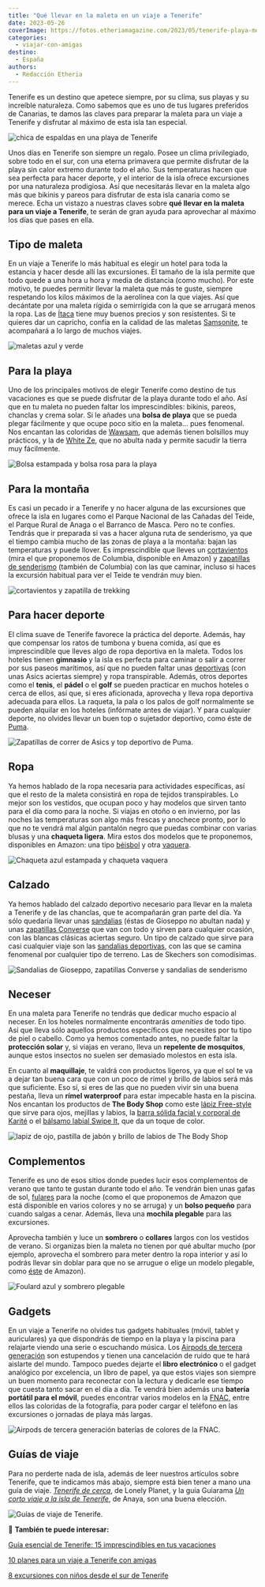 ```yaml
---
title: "Qué llevar en la maleta en un viaje a Tenerife"
date: 2023-05-26
coverImage: https://fotos.etheriamagazine.com/2023/05/tenerife-playa-medano.jpg
categories: 
  - viajar-con-amigas
destino: 
  - España
authors: 
  - Redacción Etheria
---
```


Tenerife es un destino que apetece siempre, por su clima, sus playas y su increíble 
naturaleza. Como sabemos que es uno de tus lugares preferidos de Canarias, te damos las 
claves para preparar la maleta para un viaje a Tenerife y disfrutar al máximo de esta 
isla tan especial. 

![chica de espaldas en una playa de Tenerife](https://fotos.etheriamagazine.com/2023/05/tenerife-playa-medano.jpg "En Tenerife no faltarán las jornadas interminables de playa.")

Unos días en Tenerife son siempre un regalo. Posee un clima privilegiado, sobre todo en 
el sur, con una eterna primavera que permite disfrutar de la playa sin calor extremo 
durante todo el año. Sus temperaturas hacen que sea perfecta para hacer deporte, y el 
interior de la isla ofrece excursiones por una naturaleza prodigiosa. Así que 
necesitarás llevar en la maleta algo más que bikinis y pareos para disfrutar de esta 
isla canaria como se merece. Echa un vistazo a nuestras claves sobre **qué llevar en la 
maleta para un viaje a Tenerife**, te serán de gran ayuda para aprovechar al máximo los 
días que pases en ella. 

## Tipo de maleta

En un viaje a Tenerife lo más habitual es elegir un hotel para toda la estancia y hacer 
desde allí las excursiones. El tamaño de la isla permite que todo quede a una hora u 
hora y media de distancia (como mucho). Por este motivo, te puedes permitir llevar la 
maleta que más te guste, siempre respetando los kilos máximos de la aerolínea con la que 
viajes. Así que decántate por una maleta rígida o semirrígida con la que se arrugará 
menos la ropa. Las de [Ítaca](https://amzn.to/3OtnwoT) tiene muy buenos precios y son 
resistentes. Si te quieres dar un capricho, confía en la calidad de las maletas [Samsonite](https://amzn.to/43eXtWM), 
te acompañará a lo largo de muchos viajes. 

![maletas azul y verde](https://fotos.etheriamagazine.com/2023/05/tenerife-maletas.jpg "Maletas de Ítaca y Samsonite disponibles en Amazon.")

## Para la playa

Uno de los principales motivos de elegir Tenerife como destino de tus vacaciones es que 
se puede disfrutar de la playa durante todo el año. Así que en tu maleta no pueden 
faltar los imprescindibles: bikinis, pareos, chanclas y crema solar. Si le añades una 
**bolsa de playa** que se pueda plegar fácilmente y que ocupe poco sitio en la maleta... 
pues fenomenal. Nos encantan las coloridas de [Wawsam](https://amzn.to/3MpZdFJ), que 
además tienen bolsillos muy prácticos, y la de [White Ze](https://amzn.to/421GVjR), que 
no abulta nada y permite sacudir la tierra muy fácilmente. 

![Bolsa estampada y bolsa rosa para la playa](https://fotos.etheriamagazine.com/2023/05/tenerife-bolsas-playa.jpg "Bolsas ligeras para la playa que se pueden comprar en Amazon.")

## Para la montaña

Es casi un pecado ir a Tenerife y no hacer alguna de las excursiones que ofrece la isla 
en lugares como el Parque Nacional de las Cañadas del Teide, el Parque Rural de Anaga o 
el Barranco de Masca. Pero no te confíes. Tendrás que ir preparada si vas a hacer alguna 
ruta de senderismo, ya que el tiempo cambia mucho de las zonas de playa a la montaña: 
bajan las temperaturas y puede llover. Es imprescindible que lleves un [cortavientos](https://amzn.to/43j09Tm) 
(mira el que proponemos de Columbia, disponible en Amazon) y [zapatillas de 
senderismo](https://amzn.to/45fb8Pk) (también de Columbia) con las que caminar, incluso 
si haces la excursión habitual para ver el Teide te vendrán muy bien. 

![cortavientos y zapatilla de trekking](https://fotos.etheriamagazine.com/2023/05/tenerife-senderismo.jpg "Cortavientos y zapatillas de senderismo de Columbia disponibles en Amazon.")

## Para hacer deporte

El clima suave de Tenerife favorece la práctica del deporte. Además, hay que compensar 
los ratos de tumbona y buena comida, así que es imprescindible que lleves algo de ropa 
deportiva en la maleta. Todos los hoteles tienen **gimnasio** y la isla es perfecta para 
caminar o salir a correr por sus paseos marítimos, así que no pueden faltar unas [deportivas](https://amzn.to/41ZyG89) 
(con unas Asics aciertas siempre) y ropa transpirable. Además, otros deportes como el 
**tenis**, el **pádel** o el **golf** se pueden practicar en muchos hoteles o cerca de 
ellos, así que, si eres aficionada, aprovecha y lleva ropa deportiva adecuada para 
ellos. La raqueta, la pala o los palos de golf normalmente se pueden alquilar en los 
hoteles (infórmate antes de viajar). Y para cualquier deporte, no olvides llevar un buen 
top o sujetador deportivo, como éste de [Puma](https://amzn.to/45o52w7). 

![Zapatillas de correr de Asics y top deportivo de Puma.](https://fotos.etheriamagazine.com/2023/05/tenerife-ropa-deporte.jpg "Zapatillas de correr de Asics y top deportivo de Puma.")

## Ropa

Ya hemos hablado de la ropa necesaria para actividades específicas, así que el resto de 
la maleta consistirá en ropa de tejidos transpirables. Lo mejor son los vestidos, que 
ocupan poco y hay modelos que sirven tanto para el día como para la noche. Si viajas en 
otoño o en invierno, por las noches las temperaturas son algo más frescas y anochece 
pronto, por lo que no te vendrá mal algún pantalón negro que puedas combinar con varias 
blusas y una **chaqueta ligera**. Mira estos dos modelos que te proponemos, disponibles 
en Amazon: una tipo [b](https://amzn.to/41Tz9J3)[é](https://amzn.to/41Tz9J3)[isbol](https://amzn.to/41Tz9J3) 
y otra [vaquera](https://amzn.to/439PdHA). 

![Chaqueta azul estampada y chaqueta vaquera](https://fotos.etheriamagazine.com/2023/05/tenerife-chaqueta-ligera.jpg "Chaquetas ligeras perfectas para llevar a Tenerife.")

## Calzado

Ya hemos hablado del calzado deportivo necesario para llevar en la maleta a Tenerife y 
de las chanclas, que te acompañarán gran parte del día. Ya sólo quedaría llevar unas [sandalias](https://amzn.to/3of6ZKQ) 
(éstas de Gioseppo no abultan nada) y unas [zapatillas 
Converse](https://amzn.to/3BNps45) que van con todo y sirven para cualquier ocasión, con 
las blancas clásicas aciertas seguro. Un tipo de calzado que sirve para casi cualquier 
viaje son las [sandalias deportivas](https://amzn.to/3WooqVR), con las que se camina 
fenomenal por cualquier tipo de terreno. Las de Skechers son comodísimas. 

![Sandalias de Gioseppo, zapatillas Converse y sandalias de senderismo](https://fotos.etheriamagazine.com/2023/05/tenerife-calzado.jpg "Sandalias de Gioseppo, zapatillas Converse y sandalias de senderismo de Skechers.")

## Neceser

En una maleta para Tenerife no tendrás que dedicar mucho espacio al neceser. En los 
hoteles normalmente encontrarás _amenities_ de todo tipo. Así que lleva sólo aquellos 
productos específicos que necesites por tu tipo de piel o cabello. Como ya hemos 
comentado antes, no puede faltar la **protección solar** y, si viajas en verano, lleva 
un **repelente de mosquitos**, aunque estos insectos no suelen ser demasiado molestos en 
esta isla. 

En cuanto al **maquillaje**, te valdrá con productos ligeros, ya que el sol te va a 
dejar tan buena cara que con un poco de rímel y brillo de labios será más que 
suficiente. Eso sí, si eres de las que no pueden vivir sin una buena pestaña, lleva un 
**rímel waterproof** para estar impecable hasta en la piscina. Nos encantan los 
productos de **The Body Shop** como este [lápiz Free-style](https://tidd.ly/41YtiSB) que 
sirve para ojos, mejillas y labios, la [barra sólida facial y corporal de 
Karité](https://tidd.ly/3B8AjVJ) o el [bálsamo labial Swipe 
It](https://tidd.ly/3IAtVLq), que da un toque de color. 

![lapiz de ojo, pastilla de jabón y brillo de labios de The Body Shop](https://fotos.etheriamagazine.com/2023/05/tenerife-neceser.jpg "Productos de © The Body Shop perfectos para viaje.")

## Complementos

Tenerife es uno de esos sitios donde puedes lucir esos complementos de verano que tanto 
te gustan durante todo el año. Te vendrán bien unas gafas de sol, [fulares](https://amzn.to/3OAbvyi) 
para la noche (como el que proponemos de Amazon que está disponible en varios colores y 
no se arruga) y un **bolso pequeño** para cuando salgas a cenar. Además, lleva una 
**mochila plegable** para las excursiones. 

Aprovecha también y luce un **sombrero** o **collares** largos con los vestidos de 
verano. Si organizas bien la maleta no tienen por qué abultar mucho (por ejemplo, 
aprovecha el sombrero para meter dentro la ropa interior y así lo podrás llevar sin 
doblar para que no se arrugue o elige un modelo plegable, como [éste](https://amzn.to/3WuUIOL) 
de Amazon). 

![Foulard azul y sombrero plegable](https://fotos.etheriamagazine.com/2023/05/tenerife-complementos.jpg "Foulard y sombrero plegable que se pueden comprar en Amazon.")

## Gadgets

En un viaje a Tenerife no olvides tus gadgets habituales (móvil, tablet y auriculares) 
ya que dispondrás de tiempo en la playa y la piscina para relajarte viendo una serie o 
escuchando música. Los [Airpods de tercera generación](https://amzn.to/43kJ9vX) son 
estupendos y tienen una cancelación de ruido que te hará aislarte del mundo. Tampoco 
puedes dejarte el **libro electrónico** o el gadget analógico por excelencia, un libro 
de papel, ya que estos viajes son siempre un buen momento para reconectar con la lectura 
y dedicarle ese tiempo que cuesta tanto sacar en el día a día. Te vendrá bien además una 
**batería portátil para el móvil**, puedes encontrar varios modelos en la [FNAC](https://clk.tradedoubler.com/click?p=70431&a=3132464&url=https%3A%2F%2Fclk.tradedoubler.com%2Fclick%3Fp%3D70431%26a%3D3132464), 
entre ellos las coloridas de la fotografía, para poder cargar el teléfono en las 
excursiones o jornadas de playa más largas. 

![Airpods de tercera generación baterías de colores de la FNAC.](https://fotos.etheriamagazine.com/2023/05/tenerife-gadgets.jpg "Airpods de tercera generación (en Amazon) y baterías de colores de la © FNAC.")

## Guías de viaje

Para no perderte nada de isla, además de leer nuestros artículos sobre Tenerife, que te 
indicamos más abajo, siempre está bien tener a mano una guía de viaje. _[Tenerife de 
cerca](https://amzn.to/3MOqq6y)_, de Lonely Planet, y la guía Guiarama _[Un corto viaje 
a la isla de Tenerife](https://amzn.to/423iOl9)_, de Anaya, son una buena elección. 

![Guías de viaje de Tenerife.](https://fotos.etheriamagazine.com/2023/05/tenerife-guias-viaje.jpg "Guías de viaje de Tenerife.")

📌 **También te puede interesar:** 

[Guía esencial de Tenerife: 15 imprescindibles en tus 
vacaciones](https://etheriamagazine.com/2023/01/18/que-ver-en-tenerife/) 

[10 planes para un viaje a Tenerife con 
amigas](https://etheriamagazine.com/2021/05/17/viaje-a-tenerife-con-amigas-que-hacer-excursiones/) 

[8 excursiones con niños desde el sur de 
Tenerife](https://etheriamagazine.com/2020/03/06/excursiones-en-familia-desde-el-sur-de-tenerife-con-ninos/)
